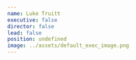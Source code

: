 ```yaml
---
name: Luke Truitt
executive: false
director: false
lead: false
position: undefined
image: ../assets/default_exec_image.png
---
```

